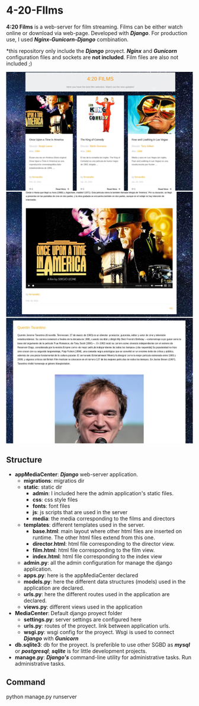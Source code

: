 # 4-20-FIlms
**4:20 Films** is a web-server for film streaming. Films can be either watch online or download via web-page. Developed with ***Django***. For production use, I used ***Nginx-Gunicorn-Django*** combination.

*this repository only include the ***Django*** proyect. ***Nginx*** and ***Gunicorn*** configuration files and sockets are **not included**. Film files are also not included ;)

![](docs/420_index.jpg)
![](docs/420_film.jpg)
![](docs/420_director.jpg)

## Structure
* **appMediaCenter**: ***Django*** web-server application.
  * **migrations**: migratios dir
  * **static**: static dir
    * **admin**: I included here the admin application's static files. 
    * **css**: css style files
    * **fonts**: font files
    * **js**: js scripts that are used in the server
    * **media**: the media corresponding to the films and directors 
  * **templates**: different templates used in the server.
    * **base.html**: main layout where other html files are inserted on runtime. The other html files extend from this one.
    * **director.html**: html file corresponding to the director view.
    * **film.html**: html file corresponding to the film view.
    * **index.html**: html file corresponding to the index view
  * **admin.py**: all the admin configuration for manage the django application.
  * **apps.py**: here is the appMediaCenter declared
  * **models.py**: here the different data structures (models) used in the application are declared. 
  * **urls.py**: here the different routes used in the application are declared.
  * **views.py**: different views used in the application
* **MediaCenter**: Default django proyect folder
  * **settings.py**: server settings are configured here
  * **urls.py**: routes of the proyect. link between application urls.
  * **wsgi.py**: wsgi config for the proyect. Wsgi is used to connect ***Django*** with ***Gunicorn*** 
* **db.sqlite3**: db for the proyect. Is preferible to use other SGBD as ***mysql*** or ***postgresql***; ***sqlite*** is for little development projects.
* **manage.py**: ***Django's*** command-line utility for administrative tasks. Run administrative tasks.

## Command
python manage.py runserver
